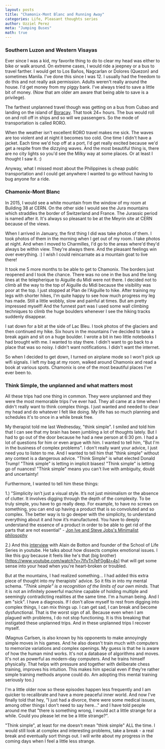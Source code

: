 ```yaml
---
layout: posts
title: "Chamonix-Mont Blanc and Running Away"
categories: Life, Pleasant thoughts series
author: Uzziel Perez
meta: "Jumping Buses"
math: true
---
```


### Southern Luzon and Western Visayas

Ever since I was a kid, my favorite thing to do to clear my head was either to bike or walk around. On extreme cases, I would ride a jeepney or a bus to travel farther. I would get to Los Baños, Nagcarlan or Dolores (Quezon) and sometimes Manila. I've done this since I was 12. I usually had the freedom to do this and not really ask permission. Adults weren't really around the house. I'd get money from my piggy bank. I've always tried to save a little bit of money. (Now that am older am aware that being able to save is a privilege).

The farthest unplanned travel though was getting on a bus from Cubao and landing on the island of [Boracay](https://en.wikipedia.org/wiki/Boracay). That took 24+ hours. The bus would roll on and roll off in ships and so will we passengers. So the mode of transportation is called RORO.

When the weather isn't excellent RORO travel makes me sick. The waves are too violent and at night it becomes too cold. One time I didn't have a jacket. Each time we'd hop off at a port, I'd get really excited because we'd get a respite from the dizzying waves. And the most beautiful thing is, there are no city lights so you'd see the Milky way at some places. Or at least I thought I saw it. :)

Anyway, what I missed most about the Philippines is cheap public transportation and I could get anywhere I wanted to go without having to bug anyone for a ride.

### Chamonix-Mont Blanc

In 2015, I would see a white mountain from the window of my room at Building 38 at CERN. On the other side I would see the Jura mountains which straddles the border of Switzerland and France. The Jurassic period is named after it. It's always so pleasant to be at the Meyrin site at CERN because of the views.

When I arrived in January, the first thing I did was take photos of them. I took photos of them in the morning when I get out of my room. I take photos at night. And when I moved to Charmilles, I'd go to the areas where'd they'd always be within view. They're always there. And the pleasant feelings win over everything. :) I wish I could reincarnate as a mountain goat to live there!

It took me 5 more months to be able to get to Chamonix. The borders just reopened and I took the chance. There was no one in the bus and the long lines at the telepherique to Aiguille du Midi were not there. I decided not to climb all the way to the top of Aiguille du Midi because the visibility was poor at the top. I just stopped at Plan de l'Aiguille to hike. After training my legs with shorter hikes, I'm quite happy to see how much progress my leg has made. Still a little wobbly, slow and painful at times. But am pretty impressed myself! And the funnest part was I used some wall climbing techniques to climb the huge boulders whenever I see the hiking tracks suddenly disappear.

I sat down for a bit at the side of Lac Bleu. I took photos of the glaciers and then continued my hike. Six hours in the mountains I've decided to take a break again and sit on a huge boulder. I wrote a bit in two little notebooks I had brought with me. I wanted to stay there. I didn't want to go back to a place that was so noisy. I didn't want notifications. I didn't want the internet.

So when I decided to get down, I turned on airplane mode so I won't pick up wifi signals. I left my bag at my room, walked around Chamonix and read a book at various spots. Chamonix is one of the most beautiful places I've ever been to.

### Think Simple, the unplanned and what matters most

All these trips had one thing in common. They were unplanned and they were the most memorable trips I've ever had. They all came at a time when I didn't really want to think complex things. I just wanted and needed to clear my head and do whatever I felt like doing. My life has so much planning and schedules it's to once in a while break free.

My therapist told me last Wednesday, "think simple". I smiled and told him that I can see that my brain has been jumbling a lot of thoughts lately. But I had to go out of the door because he had a new person at 6:30 pm. I had a lot of questions for him or even argue with him. I wanted to tell him, "But I'm in the business of complex problems". I don't really want your advice, I just need you to listen to me. And I wanted to tell him that "think simple" without any context is a dangerous advice. "Think Simple" is what elected Donald Trump! "Think simple" is letting in implicit biases! "Think simple" is letting go of nuances! "Think simple" means you can't live with ambiguity, doubt and uncertainty!

Furthermore, I wanted to tell him these things:

1.) "Simplicity isn’t just a visual style. It’s not just minimalism or the absence of clutter. It involves digging through the depth of the complexity. To be truly simple, you have to go really deep. For example, to have no screws on something, you can end up having a product that is so convoluted and so complex. The better way is to go deeper with the simplicity, to understand everything about it and how it’s manufactured. You have to deeply understand the essence of a product in order to be able to get rid of the parts that are not essential" - [Jon Ive and Steve Jobs's Minimalist philosophy](https://www.smithsonianmag.com/arts-culture/how-steve-jobs-love-of-simplicity-fueled-a-design-revolution-23868877/)

2.) And this [interview](https://www.youtube.com/watch?v=KkB-kpet3eo) with Alain de Botton and founder of the School of Life Series in youtube. He talks about how dissects complex emotional issues. I like this guy because it feels like he's that (big brother)[https://www.youtube.com/watch?v=7IfvTn7eF0g&t=4s] that will get some sense into your head when you're heart-broken or troubled.

But at the mountains, I had realized something... I had added this extra piece of thought into my therapists' advice. So it fits in into my mental schema.  *"Think simple" is a recognition of the limits of our own minds.* That it is not an infinitely powerful machine capable of holding multiple and seemingly contradicting realities at the same time. I'm a human being. And I am "sick". I have a diagnosis. If I don't allow myself to rest from digging into complex things, I can mix things up. I can get sad, I can break and become dysfunctional. That is the worst sign of all. Because even when I am plagued with problems, I do not stop functioning. It is this breaking that instigated these unplanned trips. And in these unplanned trips I recover myself.

(Magnus Carlsen, is also known by his opponents to make annoyingly simple moves in his games. And he also doesn't train much with computers to memorize variations and complex openings. My guess is that he is aware of how the human mind works. It's not a database of algorithms and moves. It's not as powerful as modern-day computers. And he trains himself physically. That helps with pressure and together with deliberate chess training, improves his intuition. This makes him special even if they're rather simple training methods anyone could do. Am adopting this mental training seriously too.)

I'm a little older now so these episodes happen less frequently and I am quicker to recalibrate and have a more peaceful inner world. And now I've finally told that hey, "I just had a divorce, there were some medical issues, among other things I don't need to say here..." and I have told people around me that "there is something wrong, I would act a little strange for a while. Could you please let me be a little strange?".

"Think simple", at least for me doesn't mean "think simple" ALL the time. I would still look at complex and interesting problems, take a break - a real break and eventually sort things out. I will write about my progress in the coming days when I feel a little less strange.
